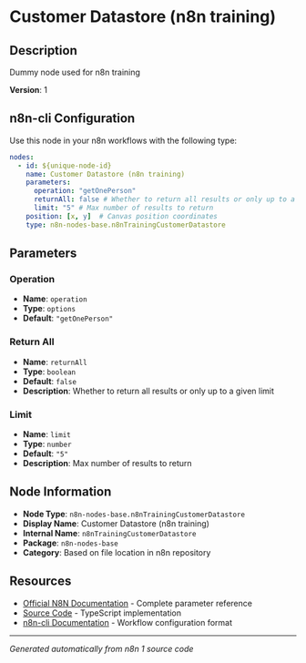 # Customer Datastore (n8n training)

## Description

Dummy node used for n8n training

**Version**: 1

## n8n-cli Configuration

Use this node in your n8n workflows with the following type:

```yaml
nodes:
  - id: ${unique-node-id}
    name: Customer Datastore (n8n training)
    parameters:
      operation: "getOnePerson"
      returnAll: false # Whether to return all results or only up to a given limit
      limit: "5" # Max number of results to return
    position: [x, y]  # Canvas position coordinates
    type: n8n-nodes-base.n8nTrainingCustomerDatastore
```

## Parameters

### Operation

- **Name**: `operation`
- **Type**: `options`
- **Default**: `"getOnePerson"`

### Return All

- **Name**: `returnAll`
- **Type**: `boolean`
- **Default**: `false`
- **Description**: Whether to return all results or only up to a given limit

### Limit

- **Name**: `limit`
- **Type**: `number`
- **Default**: `"5"`
- **Description**: Max number of results to return


## Node Information

- **Node Type**: `n8n-nodes-base.n8nTrainingCustomerDatastore`
- **Display Name**: Customer Datastore (n8n training)
- **Internal Name**: `n8nTrainingCustomerDatastore`
- **Package**: `n8n-nodes-base`
- **Category**: Based on file location in n8n repository

## Resources

- [Official N8N Documentation](https://docs.n8n.io/integrations/builtin/app-nodes/n8n-nodes-base.n8ntrainingcustomerdatastore/) - Complete parameter reference
- [Source Code](https://github.com/n8n-io/n8n/blob/master/packages/nodes-base/nodes/N8nTrainingCustomerDatastore/N8nTrainingCustomerDatastore.node.ts) - TypeScript implementation
- [n8n-cli Documentation](https://github.com/edenreich/n8n-cli) - Workflow configuration format

---
*Generated automatically from n8n 1 source code*
